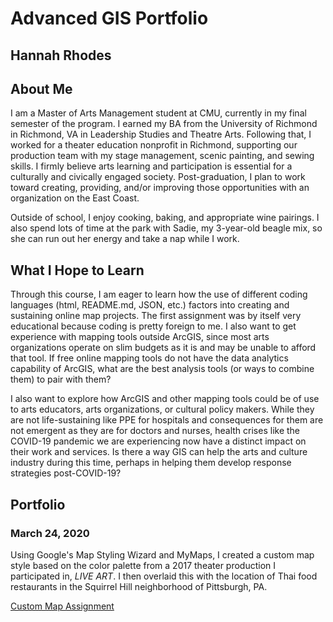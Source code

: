 # Advanced GIS Portfolio
## Hannah Rhodes

## About Me

I am a Master of Arts Management student at CMU, currently in my final semester of the program. I earned my BA from the University of Richmond in Richmond, VA in Leadership Studies and Theatre Arts. Following that, I worked for a theater education nonprofit in Richmond, supporting our production team with my stage management, scenic painting, and sewing skills. I firmly believe arts learning and participation is essential for a culturally and civically engaged society. Post-graduation, I plan to work toward creating, providing, and/or improving those opportunities with an organization on the East Coast.

Outside of school, I enjoy cooking, baking, and appropriate wine pairings. I also spend lots of time at the park with Sadie, my 3-year-old beagle mix, so she can run out her energy and take a nap while I work.

## What I Hope to Learn

Through this course, I am eager to learn how the use of different coding languages (html, README.md, JSON, etc.) factors into creating and sustaining online map projects. The first assignment was by itself very educational because coding is pretty foreign to me. I also want to get experience with mapping tools outside ArcGIS, since most arts organizations operate on slim budgets as it is and may be unable to afford that tool. If free online mapping tools do not have the data analytics capability of ArcGIS, what are the best analysis tools (or ways to combine them) to pair with them?

I also want to explore how ArcGIS and other mapping tools could be of use to arts educators, arts organizations, or cultural policy makers. While they are not life-sustaining like PPE for hospitals and consequences for them are not emergent as they are for doctors and nurses, health crises like the COVID-19 pandemic we are experiencing now have a distinct impact on their work and services. Is there a way GIS can help the arts and culture industry during this time, perhaps in helping them develop response strategies post-COVID-19?   

## Portfolio

### March 24, 2020

Using Google's Map Styling Wizard and MyMaps, I created a custom map style based on the color palette from a 2017 theater production I participated in, _LIVE ART_. I then overlaid this with the location of Thai food restaurants in the Squirrel Hill neighborhood of Pittsburgh, PA.

[Custom Map Assignment](CustomMap.html)
